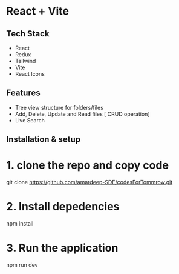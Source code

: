 # React + Vite

## Tech Stack
- React
- Redux
- Tailwind
- Vite
- React Icons

## Features
- Tree view structure for folders/files
- Add, Delete, Update and Read files [ CRUD operation]
- Live Search


## Installation & setup

# 1. clone the repo and copy code
git clone https://github.com/amardeep-SDE/codesForTommrow.git

# 2. Install depedencies
npm install

# 3. Run the application
npm run dev